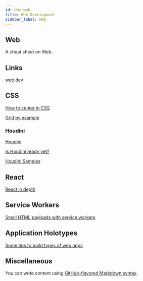 ```yaml
---
id: doc_web
title: Web Development
sidebar_label: Web
---
```


## Web

A cheat sheet on Web.

## Links

[web.dev](https://web.dev/)

## CSS

[How to center in CSS](http://howtocenterincss.com/)

[Grid by example](https://gridbyexample.com/)

### Houdini
[Houdini](https://developer.mozilla.org/en-US/docs/Web/Houdini)

[Is Houdini ready yet?](https://ishoudinireadyyet.com/)

[Houdini Samples](https://googlechromelabs.github.io/houdini-samples/)

## React
[React in depth](https://indepth.dev/react)

## Service Workers
[Small HTML payloads with service workers](https://philipwalton.com/articles/smaller-html-payloads-with-service-workers/)

## Application Holotypes
[Some tips to build types of web apps](https://jasonformat.com/application-holotypes/)

## Miscellaneous

You can write content using [GitHub-flavored Markdown syntax](https://github.github.com/gfm/).

